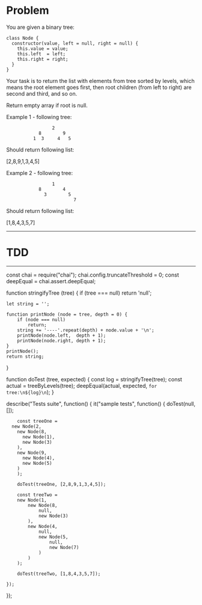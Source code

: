 # Problem 
You are given a binary tree:

```
class Node { 
  constructor(value, left = null, right = null) {
    this.value = value;
    this.left  = left;
    this.right = right;
  }
}
```

Your task is to return the list with elements from tree sorted by levels, which means the root element goes first, then root children (from left to right) are second and third, and so on.

Return empty array if root is null.

Example 1 - following tree:

```
                 2
            8        9
          1  3     4   5
```

Should return following list:

[2,8,9,1,3,4,5]

Example 2 - following tree: 

```
                 1
            8        4
              3        5
                         7
```

Should return following list:

[1,8,4,3,5,7]


-----

# TDD

----

const chai = require("chai");
chai.config.truncateThreshold = 0;
const deepEqual = chai.assert.deepEqual;


function stringifyTree (tree) {
	if (tree === null)
		return 'null';

	let string = '';

	function printNode (node = tree, depth = 0) {
		if (node === null)
			return;
		string += '----'.repeat(depth) + node.value + '\n';
		printNode(node.left,  depth + 1);
		printNode(node.right, depth + 1);
	}
	printNode();
	return string;
}

function doTest (tree, expected) {
	const log = stringifyTree(tree);
	const actual = treeByLevels(tree);
	deepEqual(actual, expected, `for tree:\n${log}\n`);
}

describe("Tests suite", function() {
	it("sample tests", function() {
		doTest(null, []);

		const treeOne =
      new Node(2,
        new Node(8,
          new Node(1),
          new Node(3)
        ),
        new Node(9,
          new Node(4),
          new Node(5)
        )
		);

		doTest(treeOne, [2,8,9,1,3,4,5]);

		const treeTwo =
		new Node(1,
			new Node(8,
				null,
				new Node(3)
			),
			new Node(4,
				null,
				new Node(5,
					null,
					new Node(7)
				)
			)
		);

		doTest(treeTwo, [1,8,4,3,5,7]);

	});
});
